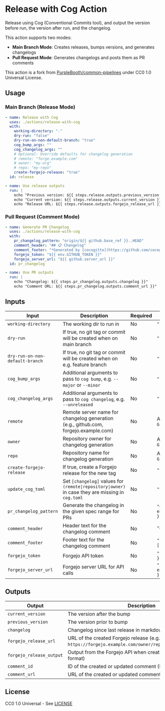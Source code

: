 # Release with Cog Action

Release using Cog (Conventional Commits tool), and output the version before run, the version after run, and the changelog.

This action supports two modes:
- **Main Branch Mode**: Creates releases, bumps versions, and generates changelogs
- **Pull Request Mode**: Generates changelogs and posts them as PR comments

This action is a fork from [PurpleBooth/common-pipelines](https://codeberg.org/PurpleBooth/common-pipelines/src/branch/main/actions/release-with-cog) under CC0 1.0 Universal License.

## Usage

### Main Branch (Release Mode)

```yaml
- name: Release with Cog
  uses: ./actions/release-with-cog
  with:
    working-directory: "."
    dry-run: "false"
    dry-run-on-non-default-branch: "true"
    cog_bump_args: ""
    cog_changelog_args: ""
    # Optional: Override defaults for changelog generation
    # remote: "forge.example.com"
    # owner: "my-org"
    # repo: "my-repo"
    create-forgejo-release: "true"
  id: release

- name: Use release outputs
  run: |
    echo "Previous version: ${{ steps.release.outputs.previous_version }}"
    echo "Current version: ${{ steps.release.outputs.current_version }}"
    echo "Release URL: ${{ steps.release.outputs.forgejo_release_url }}"
```

### Pull Request (Comment Mode)

```yaml
- name: Generate PR Changelog
  uses: ./actions/release-with-cog
  with:
    pr_changelog_pattern: "origin/${{ github.base_ref }}..HEAD"
    comment_header: "## 📋 Changelog"
    comment_footer: "*Generated by [cocogitto](https://github.com/cocogitto/cocogitto)*"
    forgejo_token: "${{ env.GITHUB_TOKEN }}"
    forgejo_server_url: "${{ github.server_url }}"
  id: pr_changelog

- name: Use PR outputs
  run: |
    echo "Changelog: ${{ steps.pr_changelog.outputs.changelog }}"
    echo "Comment URL: ${{ steps.pr_changelog.outputs.comment_url }}"
```

## Inputs

| Input                           | Description                                                                                       | Required | Default                                      |
| ------------------------------- | ------------------------------------------------------------------------------------------------- | -------- | -------------------------------------------- |
| `working-directory`             | The working dir to run in                                                                         | No       | `"."`                                        |
| `dry-run`                       | If true, no git tag or commit will be created when on main branch                                 | No       | `"false"`                                    |
| `dry-run-on-non-default-branch` | If true, no git tag or commit will be created when on e.g. feature branch                         | No       | `"true"`                                     |
| `cog_bump_args`                 | Additional arguments to pass to `cog bump`, e.g. `--major` or `--minor`                           | No       | `""`                                         |
| `cog_changelog_args`            | Additional arguments to pass to `cog changelog`, e.g. `--unreleased`                              | No       | `""`                                         |
| `remote`                        | Remote server name for changelog generation (e.g., github.com, forgejo.example.com)               | No       | Auto-detected from `GITHUB_SERVER_URL`       |
| `owner`                         | Repository owner for changelog generation                                                         | No       | Auto-detected from `GITHUB_REPOSITORY_OWNER` |
| `repo`                          | Repository name for changelog generation                                                          | No       | Auto-detected from `GITHUB_REPOSITORY`       |
| `create-forgejo-release`        | If true, create a Forgejo release for the new tag                                                 | No       | `"true"`                                     |
| `update_cog_toml`               | Set `[changelog]` values for `(remote\|repository\|owner)` in case they are missing in `cog.toml` | No       | `"true"`                                     |
| `pr_changelog_pattern`          | Generate the changelog in the given spec range for PRs                                            | No       | `"origin/${{ env.GITHUB_BASE_REF }}..HEAD"`  |
| `comment_header`                | Header text for the changelog comment                                                             | No       | `"## 📋 Changelog"`                           |
| `comment_footer`                | Footer text for the changelog comment                                                             | No       | `"*Generated by [cocogitto](...)*"`          |
| `forgejo_token`                 | Forgejo API token                                                                                 | No       | `"${{ env.GITHUB_TOKEN }}"`                  |
| `forgejo_server_url`            | Forgejo server URL for API calls                                                                  | No       | `"${{ env.GITHUB_SERVER_URL }}"`             |

## Outputs

| Output                   | Description                                                                                             |
| ------------------------ | ------------------------------------------------------------------------------------------------------- |
| `current_version`        | The version after the bump                                                                              |
| `previous_version`       | The version prior to bump                                                                               |
| `changelog`              | Changelog since last release in markdown                                                                |
| `forgejo_release_url`    | URL of the created Forgejo release (e.g., `https://forgejo.example.com/owner/repo/releases/tag/v1.2.3`) |
| `forgejo_release_output` | Output from the Forgejo API when creating the release (JSON format)                                     |
| `comment_id`             | ID of the created or updated comment (PR events only)                                                   |
| `comment_url`            | URL of the created or updated comment (PR events only)                                                  |

## License

CC0 1.0 Universal - See [LICENSE](https://codeberg.org/PurpleBooth/common-pipelines/src/branch/main/LICENSE)
